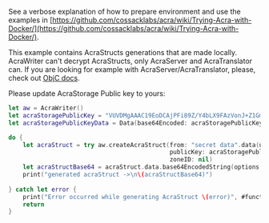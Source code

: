 See a verbose explanation of how to prepare environment and use the examples in [https://github.com/cossacklabs/acra/wiki/Trying-Acra-with-Docker/](https://github.com/cossacklabs/acra/wiki/Trying-Acra-with-Docker/). 

This example contains AcraStructs generations that are made locally. AcraWriter can't decrypt AcraStructs, only AcraServer and AcraTranslator can. If you are looking for example with AcraServer/AcraTranslator, please, check out [ObjC docs](https://github.com/cossacklabs/acra/tree/master/examples/objc).
  
Please update AcraStorage Public key to yours:

```swift
let aw = AcraWriter()
let acraStoragePublicKey = "VUVDMgAAAC19EoDCAjPFi89Z/Y4bLX9FAzVonJ+Z1GmxKJQo/DvJY8K8nw9V"
let acraStoragePublicKeyData = Data(base64Encoded: acraStoragePublicKey, options: .ignoreUnknownCharacters)!

do {
    let acraStruct = try aw.createAcraStruct(from: "secret data".data(using: .utf8)!,
                                             publicKey: acraStoragePublicKeyData,
                                             zoneID: nil)
    let acraStructBase64 = acraStruct.data.base64EncodedString(options: .lineLength64Characters)
    print("generated acraStruct ->\n\(acraStructBase64)")
    
} catch let error {
    print("Error occurred while generating AcraStruct \(error)", #function)
    return
}
```